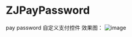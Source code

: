 # ZJPayPassword
pay password 自定义支付控件
效果图：
![image](https://github.com/YourAcountName/ProjectName/blob/master/GIFName.gif )   
